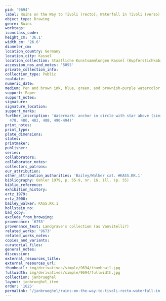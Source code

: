 ```yaml
---
pid: '9694'
label: Ruins on the Way to Tivoli (recto); Waterfall in Tivoli (verso)
object_type: Drawing
genre: Ruins
worktags:
iconclass_code:
height_cm: '36.1'
width_cm: '26.6'
diameter_cm:
location_country: Germany
location_city: Kassel
location_collection: Staatliche Kunstsammlungen Kassel (Kupferstichkabinett)
accession_nos_and_notes: '5095'
private_collection_info:
collection_type: Public
realdate:
numeric_date:
medium: Pen and brown ink, blue, green, and brownish-purple watercolor
support: Paper
support_notes:
signature:
signature_location:
support_marks:
further_inscription: 'Watermark: anchor in circle with star above (similar to Briquet
  478, 480, 482, 488, 490-494)'
print_notes:
print_type:
plate_dimensions:
states:
printmaker:
publisher:
series:
collaborators:
collaborator_notes:
collectors_patrons:
our_attribution:
other_attribution_authorities: 'Bailey/Walker cat. #KASS.KK.1'
bibliography: Oehler 1979, p. 55-9, nr. 16, ill. (p. 55)
biblio_reference:
exhibition_history:
ertz_1979:
ertz_2008:
bailey_walker: KASS.KK.1
hollstein_no:
bad_copy:
exclude_from_browsing:
provenance: '6753'
provenance_text: Landgrave's collection (as Vanvitelli?)
related_works: '9673'
related_works_notes:
copies_and_variants:
curatorial_files:
general_notes:
discussion:
external_resources_title:
external_resources_url:
thumbnail: img/derivatives/simple/9694/thumbnail.jpg
fullwidth: img/derivatives/simple/9694/fullwidth.jpg
collection: janbrueghel
layout: janbrueghel_item
order: '1025'
permalink: "/janbrueghel/ruins-on-the-way-to-tivoli-recto-waterfall-in-tivoli-verso"
---
```

